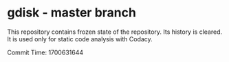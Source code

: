 # gdisk - master branch

This repository contains frozen state of the repository.
Its history is cleared. It is used only for static code
analysis with Codacy.

Commit Time: 1700631644